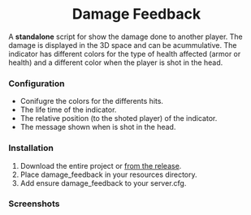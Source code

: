 <h1 align="center">Damage Feedback</h1>

A **standalone** script for show the damage done to another player. The damage is displayed in the 3D space and can be acummulative.
The indicator has different colors for the type of health affected (armor or health) and a different color when the player is shot in the head.


### Configuration
 - Conifugre the colors for the differents hits.
 - The life time of the indicator.
 - The relative position (to the shoted player) of the indicator.
 - The message shown when is shot in the head.

### Installation
1. Download the entire project or [from the release](https://github.com/Llop-Estepari/damage_feedback/releases).
2. Place damage_feedback in your resources directory.
3. Add ensure damage_feedback to your server.cfg.

### Screenshots
